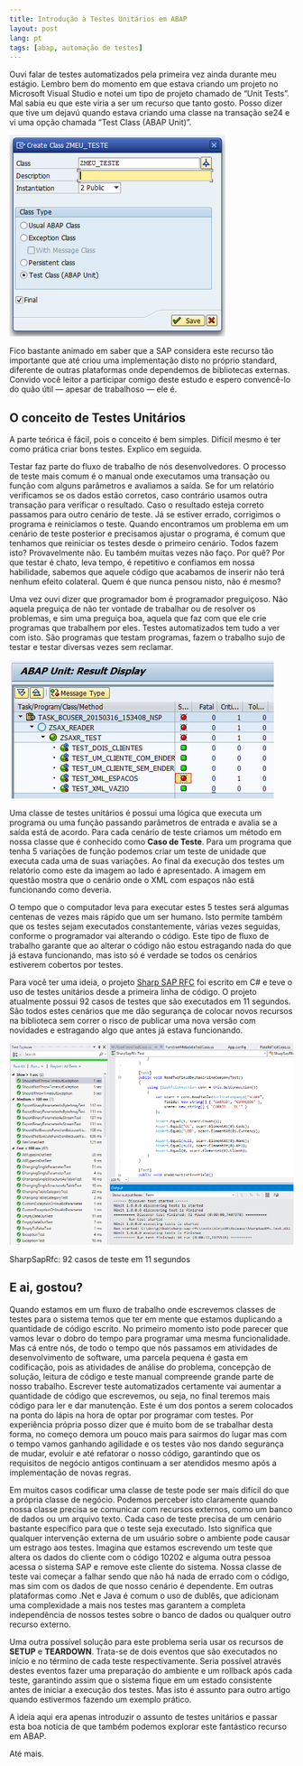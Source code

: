 ```yaml
---
title: Introdução à Testes Unitários em ABAP
layout: post
lang: pt
tags: [abap, automação de testes]
---
```


Ouvi falar de testes automatizados pela primeira vez ainda durante meu estágio. Lembro bem do momento em que estava criando um projeto no Microsoft Visual Studio e notei um tipo de projeto chamado de &#8220;Unit Tests&#8221;. Mal sabia eu que este viria a ser um recurso que tanto gosto. Posso dizer que tive um dejavú quando estava criando uma classe na transação se24 e vi uma opção chamada &#8220;Test Class (ABAP Unit)&#8221;.

![](/public/images//2015/03/se-24-test-class-abap.png) 

Fico bastante animado em saber que a SAP considera este recurso tão importante que até criou uma implementação disto no próprio standard, diferente de outras plataformas onde dependemos de bibliotecas externas. Convido você leitor a participar comigo deste estudo e espero convencê-lo do quão útil — apesar de trabalhoso — ele é.

## O conceito de Testes Unitários

A parte teórica é fácil, pois o conceito é bem simples. Difícil mesmo é ter como prática criar bons testes. Explico em seguida.

Testar faz parte do fluxo de trabalho de nós desenvolvedores. O processo de teste mais comum é o manual onde executamos uma transação ou função com alguns parâmetros e avaliamos a saída. Se for um relatório verificamos se os dados estão corretos, caso contrário usamos outra transação para verificar o resultado. Caso o resultado esteja correto passamos para outro cenário de teste. Já se estiver errado, corrigimos o programa e reiniciamos o teste. Quando encontramos um problema em um cenário de teste posterior e precisamos ajustar o programa, é comum que tenhamos que reiniciar os testes desde o primeiro cenário. Todos fazem isto? Provavelmente não. Eu também muitas vezes não faço. Por quê? Por que testar é chato, leva tempo, é repetitivo e confiamos em nossa habilidade, sabemos que aquele código que acabamos de inserir não terá nenhum efeito colateral. Quem é que nunca pensou nisto, não é mesmo?

Uma vez ouvi dizer que programador bom é programador preguiçoso. Não aquela preguiça de não ter vontade de trabalhar ou de resolver os problemas, e sim uma preguiça boa, aquela que faz com que ele crie programas que trabalhem por eles. Testes automatizados tem tudo a ver com isto. São programas que testam programas, fazem o trabalho sujo de testar e testar diversas vezes sem reclamar. 

![](/public/images//2015/03/abap-unit-result-display.png)

Uma classe de testes unitários é possui uma lógica que executa um programa ou uma função passando parâmetros de entrada e avalia se a saída está de acordo. Para cada cenário de teste criamos um método em nossa classe que é conhecido como **Caso de Teste**. Para um programa que tenha 5 variações de função podemos criar um teste de unidade que executa cada uma de suas variações. Ao final da execução dos testes um relatório como este da imagem ao lado é apresentado. A imagem em questão mostra que o cenário onde o XML com espaços não está funcionando como deveria.

O tempo que o computador leva para executar estes 5 testes será algumas centenas de vezes mais rápido que um ser humano. Isto permite também que os testes sejam executados constantemente, várias vezes seguidas, conforme o programador vai alterando o código. Este tipo de fluxo de trabalho garante que ao alterar o código não estou estragando nada do que já estava funcionando, mas isto só é verdade se todos os cenários estiverem cobertos por testes. 

Para você ter uma ideia, o projeto [Sharp SAP RFC](/2015/03/14/novo-projeto-sharp-sap-rfc/) foi escrito em C# e teve o uso de testes unitários desde a primeira linha de código. O projeto atualmente possui 92 casos de testes que são executados em 11 segundos. São todos estes cenários que me dão segurança de colocar novos recursos na biblioteca sem correr o risco de publicar uma nova versão com novidades e estragando algo que antes já estava funcionando.

![](/public/images//2015/03/vs-ssr-testes.png)

SharpSapRfc: 92 casos de teste em 11 segundos

## E ai, gostou?

Quando estamos em um fluxo de trabalho onde escrevemos classes de testes para o sistema temos que ter em mente que estamos duplicando a quantidade de código escrito. No primeiro momento isto pode parecer que vamos levar o dobro do tempo para programar uma mesma funcionalidade. Mas cá entre nós, de todo o tempo que nós passamos em atividades de desenvolvimento de software, uma parcela pequena é gasta em codificação, pois as atividades de análise do problema, concepção de solução, leitura de código e teste manual compreende grande parte de nosso trabalho. Escrever teste automatizados certamente vai aumentar a quantidade de código que escrevemos, ou seja, no final teremos mais código para ler e dar manutenção. Este é um dos pontos a serem colocados na ponta do lápis na hora de optar por programar com testes. Por experiência própria posso dizer que é muito bom de se trabalhar desta forma, no começo demora um pouco mais para sairmos do lugar mas com o tempo vamos ganhando agilidade e os testes vão nos dando segurança de mudar, evoluir e até refatorar o nosso código, garantindo que os requisitos de negócio antigos continuam a ser atendidos mesmo após a implementação de novas regras.

Em muitos casos codificar uma classe de teste pode ser mais difícil do que a própria classe de negócio. Podemos perceber isto claramente quando nossa classe precisa se comunicar com recursos externos, como um banco de dados ou um arquivo texto. Cada caso de teste precisa de um cenário bastante específico para que o teste seja executado. Isto significa que qualquer intervenção externa de um usuário sobre o ambiente pode causar um estrago aos testes. Imagina que estamos escrevendo um teste que altera os dados do cliente com o código 10202 e alguma outra pessoa acessa o sistema SAP e remove este cliente do sistema. Nossa classe de teste vai começar a falhar sendo que não há nada de errado com o código, mas sim com os dados de que nosso cenário é dependente. Em outras plataformas como .Net e Java é comum o uso de dublês, que adicionam uma complexidade a mais nos testes mas garantem a completa independência de nossos testes sobre o banco de dados ou qualquer outro recurso externo.

Uma outra possível solução para este problema seria usar os recursos de **SETUP** e **TEARDOWN**. Trata-se de dois eventos que são executados no início e no término de cada teste respectivamente. Seria possível através destes eventos fazer uma preparação do ambiente e um rollback após cada teste, garantindo assim que o sistema fique em um estado consistente antes de iniciar a execução dos testes. Mas isto é assunto para outro artigo quando estivermos fazendo um exemplo prático.

A ideia aqui era apenas introduzir o assunto de testes unitários e passar esta boa notícia de que também podemos explorar este fantástico recurso em ABAP.

Até mais.